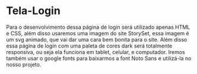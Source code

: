 # Tela-Login
 Para o desenvolvimento dessa página de login será utilizado apenas HTML e CSS, além disso usaremos uma imagem do site StorySet, essa imagem é um svg animado, que vai dar uma cara bem bonita para o site.  Além disso essa página de login com uma paleta de cores dark será totalmente responsiva, ou seja ela funciona em tablet, celular, e computador.  Iremos também usar o google fonts para baixarmos a font Noto Sans e utilizá-la no nosso projeto.
